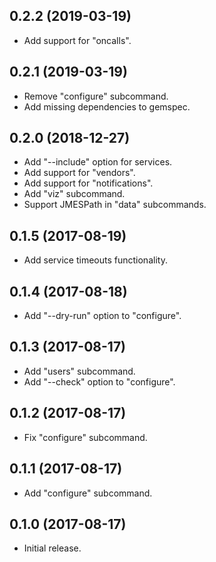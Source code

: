 ## 0.2.2 (2019-03-19)

* Add support for "oncalls".

## 0.2.1 (2019-03-19)

* Remove "configure" subcommand.
* Add missing dependencies to gemspec.

## 0.2.0 (2018-12-27)

* Add "--include" option for services.
* Add support for "vendors".
* Add support for "notifications".
* Add "viz" subcommand.
* Support JMESPath in "data" subcommands.

## 0.1.5 (2017-08-19)

* Add service timeouts functionality.

## 0.1.4 (2017-08-18)

* Add "--dry-run" option to "configure".

## 0.1.3 (2017-08-17)

* Add "users" subcommand.
* Add "--check" option to "configure".

## 0.1.2 (2017-08-17)

* Fix "configure" subcommand.

## 0.1.1 (2017-08-17)

* Add "configure" subcommand.

## 0.1.0 (2017-08-17)

* Initial release.
